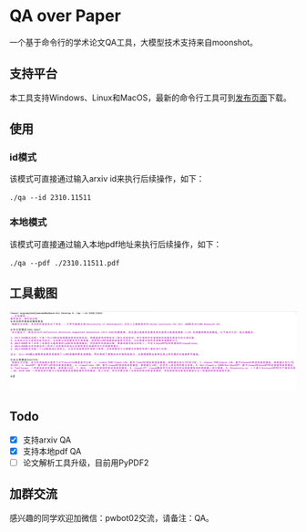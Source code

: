 # QA over Paper

一个基于命令行的学术论文QA工具，大模型技术支持来自moonshot。

## 支持平台 

本工具支持Windows、Linux和MacOS，最新的命令行工具可到[发布页面](https://github.com/mcgrady20150318/qa/releases/tag/v0.1.7)下载。

## 使用

### id模式

该模式可直接通过输入arxiv id来执行后续操作，如下：

`./qa --id 2310.11511`

### 本地模式

该模式可直接通过输入本地pdf地址来执行后续操作，如下：

`./qa --pdf ./2310.11511.pdf`

## 工具截图

![demo](./assets/demo.png)

## Todo

- [x] 支持arxiv QA
- [x] 支持本地pdf QA
- [ ] 论文解析工具升级，目前用PyPDF2

## 加群交流

感兴趣的同学欢迎加微信：pwbot02交流，请备注：QA。